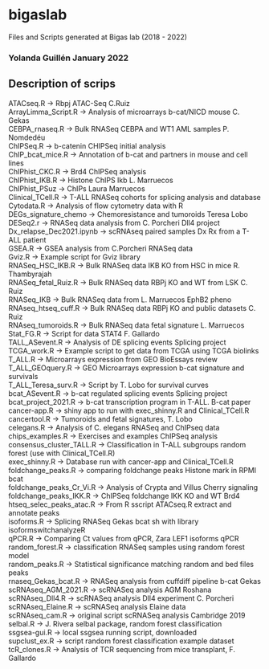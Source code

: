 # bigaslab
Files and Scripts generated at Bigas lab (2018 - 2022)
### Yolanda Guillén January 2022


## Description of scrips
ATACseq.R → Rbpj ATAC-Seq C.Ruiz<br/>
ArrayLimma_Script.R → Analysis of microarrays b-cat/NICD mouse C. Gekas<br/>
CEBPA_rnaseq.R → Bulk RNASeq CEBPA and WT1 AML samples P. Nomdedéu<br/>
ChIPSeq.R → b-catenin CHIPSeq initial analysis<br/>
ChIP_bcat_mice.R → Annotation of b-cat and partners in mouse and cell lines<br/>
ChIPhist_CKC.R → Brd4 ChIPSeq analysis<br/>
ChIPhist_IKB.R → Histone ChIPS Ikb L. Marruecos<br/>
ChIPhist_PSuz → ChIPs Laura Marruecos<br/>
Clinical_TCell.R → T-ALL RNASeq cohorts for splicing analysis and database<br/>
Cytodata.R → Analysis of flow cytometry data with R<br/>
DEGs_signature_chemo → Chemoresistance and tumoroids Teresa Lobo<br/>
DESeq2.r → RNASeq data analysis from C. Porcheri Dll4 project<br/>
Dx_relapse_Dec2021.ipynb → scRNAseq paired samples Dx Rx from a T-ALL patient<br/>
GSEA.R → GSEA analysis from C.Porcheri RNASeq data<br/>
Gviz.R → Example script for Gviz library<br/>
RNASeq_HSC_IKB.R → Bulk RNASeq data IKB KO from HSC in mice R. Thambyrajah<br/>
RNASeq_fetal_Ruiz.R → Bulk RNASeq data RBPj KO and WT from LSK C. Ruiz<br/>
RNASeq_IKB → Bulk RNASeq data from L. Marruecos EphB2 pheno<br/>
RNAseq_htseq_cuff.R → Bulk RNASeq data RBPj KO and public datasets C. Ruiz<br/>
RNAseq_tumoroids.R → Bulk RNASeq data fetal signature L. Marruecos<br/>
Stat_FG.R → Script for data STAT4 F. Gallardo<br/>
TALL_ASevent.R → Analysis of DE splicing events Splicing project<br/>
TCGA_work.R → Example script to get data from TCGA using TCGA biolinks<br/>
T_ALL.R → Microarrays expression from GEO BioEssays review<br/>
T_ALL_GEOquery.R → GEO Microarrays expression b-cat signature and survivals<br/>
T_ALL_Teresa_surv.R → Script by T. Lobo for survival curves<br/>
bcat_ASevent.R → b-cat regulated splicing events Splicing project<br/>
bcat_project_2021.R → b-cat transcription program in T-ALL. B-cat paper<br/>
cancer-app.R → shiny app to run with exec_shinny.R and Clinical_TCell.R<br/>
cancertool.R → Tumoroids and fetal signatures, T. Lobo<br/>
celegans.R → Analysis of C. elegans RNASeq and ChIPseq data<br/>
chips_examples.R → Exercises and examples ChIPSeq analysis<br/>
consensus_cluster_TALL.R → Classification in T-ALL subgroups random forest (use with Clinical_TCell.R)<br/>
exec_shinny.R → Database run with cancer-app and Clinical_TCell.R<br/>
foldchange_peaks.R → comparing foldchange peaks Histone mark in RPMI bcat<br/>
foldchange_peaks_Cr_Vi.R → Analysis of Crypta and Villus Cherry signaling<br/>
foldchange_peaks_IKK.R → ChIPSeq foldchange IKK KO and WT Brd4<br/>
htseq_selec_peaks_atac.R → From R sscript ATACseq.R extract and annotate peaks<br/>
isoforms.R → Splicing RNASeq Gekas bcat sh with library  isoformswitchanalyzeR<br/>
qPCR.R → Comparing Ct values from qPCR, Zara LEF1 isoforms qPCR<br/>
random_forest.R → classification RNASeq samples using random forest model<br/>
random_peaks.R → Statistical significance matching random and bed files peaks<br/>
rnaseq_Gekas_bcat.R → RNASeq analysis from cuffdiff pipeline b-cat Gekas<br/>
scRNAseq_AGM_2021.R → scRNASeq analysis AGM Roshana<br/>
scRNAseq_Dll4.R → scRNASeq analysis Dll4 experiment C. Porcheri<br/>
scRNAseq_Elaine.R → scRNASeq analysis Elaine data<br/>
scRNAseq_cam.R → original script scRNASeq analysis Cambridge 2019<br/>
selbal.R → J. Rivera selbal package, random forest classification<br/>
ssgsea-gui.R → local ssgsea running script, downloaded<br/>
supclust_ex.R → script random forest classification example dataset<br/>
tcR_clones.R → Analysis of TCR sequencing from mice transplant, F. Gallardo<br/>
